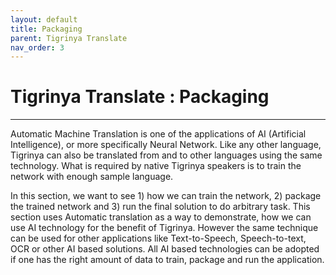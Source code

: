 ```yaml
---
layout: default
title: Packaging
parent: Tigrinya Translate
nav_order: 3
---
```

# Tigrinya Translate : Packaging
---
Automatic Machine Translation is one of the applications of AI (Artificial Intelligence), or more specifically Neural Network. Like any other
language, Tigrinya can also be translated from and to other languages using the same technology. What is required by native Tigrinya speakers is to train
the network with enough sample language.

In this section, we want to see 1) how we can train the network, 2) package the trained network and 3) run the final solution to do arbitrary task. This section
uses Automatic translation as a way to demonstrate, how we can use AI technology for the benefit of Tigrinya. However the same technique can be used for other
applications like Text-to-Speech, Speech-to-text, OCR or other AI based solutions. All AI based technologies can be adopted if one has the right amount of data to
train, package and run the application.